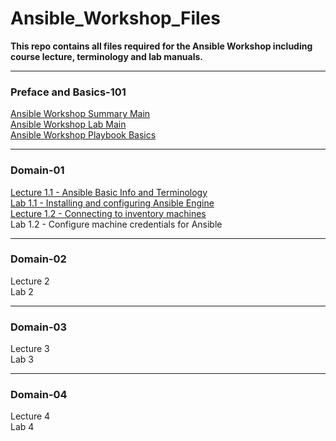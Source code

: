 # Ansible_Workshop_Files
**This repo contains all files required for the Ansible Workshop including course lecture, terminology and lab manuals.**

_____________________________________________
### Preface and Basics-101
[Ansible Workshop Summary Main](/docs/WORKSHOP-MAIN.md#ansible-workshop--ansible-basics)<br>
[Ansible Workshop Lab Main](/docs/LAB-MAIN.md#lab-main)<br>
[Ansible Workshop Playbook Basics](/docs/PLAY-BASICS-MAIN.md)<br>
_____________________________________________
### Domain-01
[Lecture 1.1 - Ansible Basic Info and Terminology](/docs/LECTURE1.1-MAIN.md)<br>
[Lab 1.1 - Installing and configuring Ansible Engine](/docs/LAB1-MAIN.md)<br>
[Lecture 1.2 - Connecting to inventory machines](/docs/LECTURE1.2-MAIN.md)<br>
Lab 1.2 - Configure machine credentials for Ansible<br>
_____________________________________________
### Domain-02
Lecture 2<br>
Lab 2<br>
_____________________________________________
### Domain-03
Lecture 3<br>
Lab 3<br>
_____________________________________________
### Domain-04
Lecture 4<br>
Lab 4<br>



